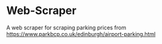 # Web-Scraper
A web scraper for scraping parking prices from https://www.parkbcp.co.uk/edinburgh/airport-parking.html
